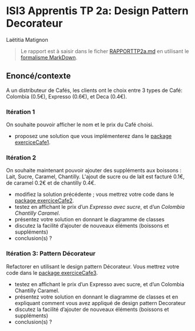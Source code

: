 # ISI3 Apprentis TP 2a: Design Pattern Decorateur
Laëtitia Matignon

> Le rapport est à saisir dans le ficher [RAPPORTTP2a.md](RAPPORTTP2a.md) en utilisant le [formalisme MarkDown](https://guides.github.com/features/mastering-markdown/).

## Enoncé/contexte

A un distributeur de Cafés, les clients ont le choix entre 3 types de Café: Colombia (0.5€), Expresso (0.6€), et Deca (0.4€). 

### Itération 1

On souhaite pouvoir afficher le nom et le prix du Café choisi.

- proposez une solution que vous implémenterez dans le [package exerciceCafe1](../src/exerciceCafe1/). 


### Itération 2

On souhaite maintenant pouvoir ajouter des suppléments aux boissons : Lait, Sucre, Caramel, Chantilly. L'ajout de sucre ou de lait est facturé 0.1€, de caramel 0.2€ et de chantilly 0.4€. 

- modifiez la solution précédente ; vous mettrez votre code dans le [package exerciceCafe2](../src/exerciceCafe2/). 
- testez en affichant le prix d’un *Expresso avec sucre*, et d’un *Colombia Chantilly Caramel*.
- présentez votre solution en donnant le diagramme de classes
- discutez la facilité d’ajouter de nouveaux éléments (boissons et suppléments) 
- conclusion(s) ?

### Itération 3: Pattern Décorateur

Refactorer en utilisant le design pattern Décorateur. Vous mettrez votre code dans le [package exerciceCafe3](../src/exerciceCafe3/). 

- testez en affichant le prix d’un Expresso avec sucre, et d’un Colombia Chantilly Caramel.
- présentez votre solution en donnant le diagramme de classes et en expliquant comment vous avez appliqué de design pattern Decorateur
- discutez la facilité d’ajouter de nouveaux éléments (boissons et suppléments) 
- conclusion(s) ?

